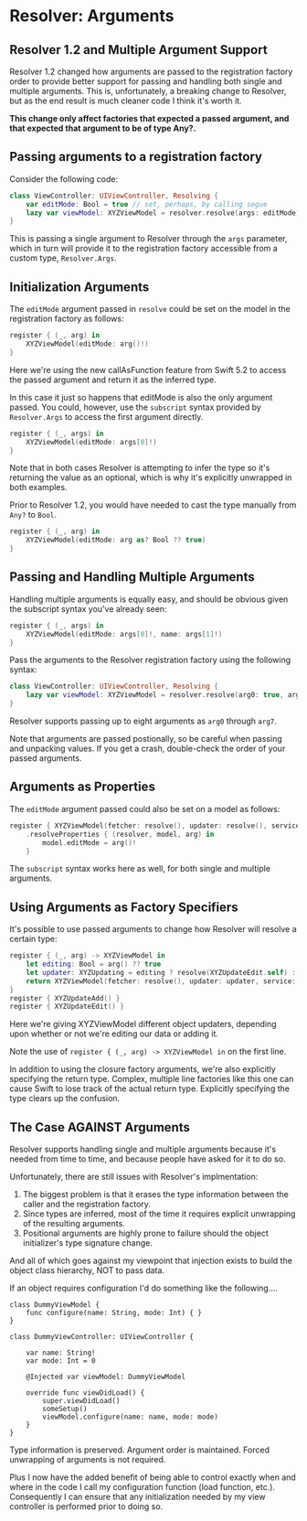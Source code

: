 #  Resolver: Arguments

## Resolver 1.2 and Multiple Argument Support

Resolver 1.2 changed how arguments are passed to the registration factory order to provide better support for passing and handling both single and multiple arguments.  This is, unfortunately, a breaking change to Resolver, but as the end result is much cleaner code I think it's worth it. 

**This change only affect factories that expected a passed argument, and that expected that argument to be of type Any?.**

## Passing arguments to a registration factory

Consider the following code:

```swift
class ViewController: UIViewController, Resolving {
    var editMode: Bool = true // set, perhaps, by calling segue
    lazy var viewModel: XYZViewModel = resolver.resolve(args: editMode)
}
```

This is passing a single argument to Resolver through the `args` parameter, which in turn will provide it to the registration factory accessible from a custom type, `Resolver.Args`.

## Initialization Arguments

The `editMode` argument passed in `resolve` could be set on the model in the registration factory as follows:

```swift
register { (_, arg) in 
    XYZViewModel(editMode: arg()!)
}
```
Here we're using the new callAsFunction feature from Swift 5.2 to access the passed argument and return it as the inferred type. 

In this case it just so happens that editMode is also the only argument passed. You could, however, use the `subscript` syntax provided by `Resolver.Args` to access the first argument directly.
```swift
register { (_, args) in 
    XYZViewModel(editMode: args[0]!)
}
```
Note that in both cases Resolver is attempting to infer the type so it's returning the value as an optional, which is why it's explicitly unwrapped in both examples.

Prior to Resolver 1.2, you would have needed to cast the type manually from `Any?` to `Bool`.

```swift
register { (_, arg) in 
    XYZViewModel(editMode: arg as? Bool ?? true)
}
```

## Passing and Handling Multiple Arguments

Handling multiple arguments is equally easy, and should be obvious given the subscript syntax you've already seen:
```swift
register { (_, args) in 
    XYZViewModel(editMode: args[0]!, name: args[1]!)
}
```
Pass the arguments to the Resolver registration factory using the following syntax:
```swift
class ViewController: UIViewController, Resolving {
    lazy var viewModel: XYZViewModel = resolver.resolve(arg0: true, arg1: "Editing")
}
```
Resolver supports passing up to eight arguments as `arg0` through `arg7`. 

Note that arguments are passed postionally, so be careful when passing and unpacking values. If you get a crash, double-check the order of your passed arguments.
## Arguments as Properties

The `editMode` argument passed could also be set on a model as follows:

```swift
register { XYZViewModel(fetcher: resolve(), updater: resolve(), service: resolve()) }
    .resolveProperties { (resolver, model, arg) in
        model.editMode = arg()!
    }
```
The `subscript` syntax works here as well, for both single and multiple arguments.

## Using Arguments as Factory Specifiers

It's possible to use passed arguments to change how Resolver will resolve a certain type:

```swift
register { (_, arg) -> XYZViewModel in
    let editing: Bool = arg() ?? true
    let updater: XYZUpdating = editing ? resolve(XYZUpdateEdit.self) : resolve(XYZUpdateAdd.self)
    return XYZViewModel(fetcher: resolve(), updater: updater, service: resolve())
}
register { XYZUpdateAdd() }
register { XYZUpdateEdit() }
```

Here we're giving XYZViewModel different object updaters, depending upon whether or not we're editing our data or adding it.

Note the use of `register { (_, arg) -> XYZViewModel in` on the first line.

In addition to using the closure factory arguments, we're also explicitly specifying the return type. Complex, multiple line factories like this one can cause Swift to lose track of the actual return type. Explicitly specifying the type clears up the confusion.

## The Case AGAINST Arguments
Resolver supports handling single and multiple arguments because it's needed from time to time, and because people have asked for it to do so.

Unfortunately, there are still issues with Resolver's implmentation: 

1. The biggest problem is that it erases the type information between the caller and the registration factory.
2. Since types are inferred, most of the time it requires explicit unwrapping of the resulting arguments.
3. Positional arguments are highly prone to failure should the object initializer's type signature change.

And all of which goes against my viewpoint that injection exists to build the object class hierarchy, NOT to pass data. 

If an object requires configuration I'd do something like the following....
```
class DummyViewModel {
    func configure(name: String, mode: Int) { }
}

class DummyViewController: UIViewController {

    var name: String!
    var mode: Int = 0

    @Injected var viewModel: DummyViewModel

    override func viewDidLoad() {
        super.viewDidLoad()
        someSetup()
        viewModel.configure(name: name, mode: mode)
    }
}
```
Type information is preserved. Argument order is maintained. Forced unwrapping of arguments is not required.

Plus I now have the added benefit of being able to control exactly when and where in the code I call my configuration function (load function, etc.). Consequently I can ensure that any initialization needed by my view controller is performed prior to doing so.
